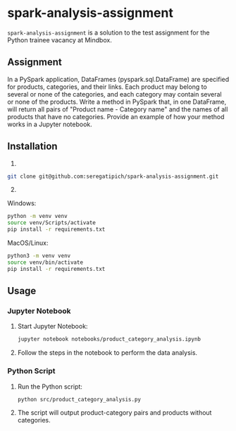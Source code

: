 # spark-analysis-assignment

```spark-analysis-assignment``` is a solution to the test assignment for the Python trainee vacancy at Mindbox.

## Assignment

In a PySpark application, DataFrames (pyspark.sql.DataFrame) are specified for products, categories, and their links. Each product may belong to several or none of the categories, and each category may contain several or none of the products. Write a method in PySpark that, in one DataFrame, will return all pairs of "Product name - Category name" and the names of all products that have no categories. Provide an example of how your method works in a Jupyter notebook.

## Installation 

1.
```bash
git clone git@github.com:seregatipich/spark-analysis-assignment.git
```

2.
Windows:
```bash
python -m venv venv
source venv/Scripts/activate
pip install -r requirements.txt
```

MacOS/Linux:
```bash
python3 -m venv venv
source venv/bin/activate
pip install -r requirements.txt
```

## Usage

### Jupyter Notebook

1. Start Jupyter Notebook:

    ```bash
    jupyter notebook notebooks/product_category_analysis.ipynb
    ```

2. Follow the steps in the notebook to perform the data analysis.

### Python Script

1. Run the Python script:

    ```bash
    python src/product_category_analysis.py
    ```

2. The script will output product-category pairs and products without categories.
